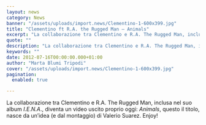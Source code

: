```yaml
---
layout: news
category: News
banner: "/assets/uploads/import.news/Clementino-1-600x399.jpg"
title: "Clementino ft R.A. the Rugged Man – Animals"
excerpt: "La collaborazione tra Clementino e R.A. The Rugged Man, inclusa nel suo album I.E.N.A., diventa un video uscito proprio oggi: Animals, questo il titolo, nasce da un’idea (e dal montaggio) di Valerio Suarez. Enjoy!  "
quote: ""
description: "La collaborazione tra Clementino e R.A. The Rugged Man, inclusa nel suo album I.E.N.A., diventa un video uscito proprio oggi: Animals, questo il titolo, nasce da un’idea (e dal montaggio) di Valerio Suarez. Enjoy!  "
keywords: ""
date: 2012-07-16T00:00:00.000+01:00
author: "Marta Blumi Tripodi"
cover: "/assets/uploads/import.news/Clementino-1-600x399.jpg"
pagination:
  enabled: true

---
```


La collaborazione tra Clementino e R.A. The Rugged Man, inclusa nel suo album _I.E.N.A_., diventa un video uscito proprio oggi: _Animals_, questo il titolo, nasce da un’idea (e dal montaggio) di Valerio Suarez. Enjoy!